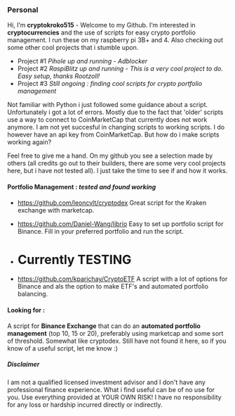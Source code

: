 ### Personal
Hi, I’m **cryptokroko515** - Welcome to my Github. I’m interested in **cryptocurrencies** and the use of scripts for easy crypto portfolio management. I run these on my raspberry pi 3B+ and 4. Also checking out some other cool projects that i stumble upon. 

* Project #1 _Pihole up and running - Adblocker_ 
* Project #2 _RaspiBlitz up and running - This is a very cool project to do. Easy setup, thanks Rootzoll!_
* Project #3 _Still ongoing : finding cool scripts for crypto portfolio management_

Not familiar with Python i just followed some guidance about a script. Unfortunately i got a lot of errors. Mostly due to the fact that 'older' scripts use a way to connect to CoinMarketCap that currently does not work anymore. I am not yet succesful in changing scripts to working scripts. I do however have an api key from CoinMarketCap. But how do i make scripts working again? 

Feel free to give me a hand. On my github you see a selection made by others (all credits go out to their builders, there are some very cool projects here, but i have not tested all). I just take the time to see if and how it works. 

#### **Portfolio Management :** _tested and found working_
* https://github.com/leoncvlt/cryptodex Great script for the Kraken exchange with marketcap.
* https://github.com/Daniel-Wang/librio Easy to set up portfolio script for Binance. Fill in your preferred portfolio and run the script.

* # Currently TESTING # 
* https://github.com/kparichay/CryptoETF A script with a lot of options for Binance and als the option to make ETF's and automated portfolio balancing. 

#### Looking for :
A script for **Binance Exchange** that can do an **automated portfolio management** (top 10, 15 or 20), preferably using marketcap and some sort of threshold. Somewhat like cryptodex. Still have not found it here, so if you know of a useful script, let me know :)

##### Disclaimer
I am not a qualified licensed investment advisor and I don't have any professional finance experience. What i find useful can be of no use for you. Use everything provided at YOUR OWN RISK! I have no responsibility for any loss or hardship incurred directly or indirectly.

<!---
cryptokroko515/cryptokroko515 is a ✨ special ✨ repository because its `README.md` (this file) appears on your GitHub profile.
You can click the Preview link to take a look at your changes.
--->
